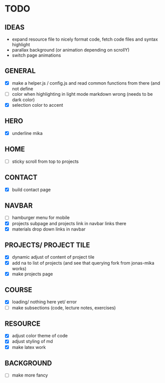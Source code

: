 # TODO


## IDEAS
- expand resource file to nicely format code, fetch code files and syntax
  highlight
- parallax background (or animation depending on scrollY)
- switch page animations

## GENERAL
- [x] make a helper.js / config.js and read common functions from there (and not
  define 
- [ ] color when highlighting in light mode markdown wrong (needs to be dark
  color)
- [x] selection color to accent

## HERO
- [x] underline mika

## HOME 
- [ ] sticky scroll from top to projects

## CONTACT
- [x] build contact page

## NAVBAR
- [ ] hamburger menu for mobile
- [x] projects subpage and projects link in navbar links there  
- [x] materials drop down links in navbar

## PROJECTS/ PROJECT TILE
- [x] dynamic adjust of content of project tile
- [x] add na to list of projects (and see that querying fork from jonas-mika
  works)
- [x] make projects page

## COURSE 
- [x] loading/ nothing here yet/ error
- [ ] make subsections (code, lecture notes, exercises)

## RESOURCE
- [x] adjust color theme of code 
- [x] adjust styling of md 
- [x] make latex work

## BACKGROUND
- [ ] make more fancy 
